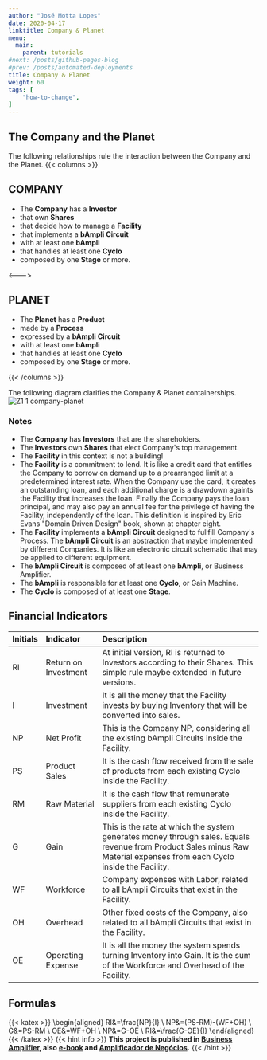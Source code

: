 ```yaml
---
author: "José Motta Lopes"
date: 2020-04-17
linktitle: Company & Planet
menu:
  main:
    parent: tutorials
#next: /posts/github-pages-blog
#prev: /posts/automated-deployments
title: Company & Planet
weight: 60
tags: [
    "how-to-change",
]
---
```

## The Company and the Planet

The following relationships rule the interaction between the Company and the Planet.
{{< columns >}}

## COMPANY

- The **Company** has a **Investor**
- that own **Shares**
- that decide how to manage a **Facility**
- that implements a **bAmpli Circuit**
- with at least one **bAmpli**
- that handles at least one **Cyclo**
- composed by one **Stage** or more.

<--->

## PLANET

- The **Planet** has a **Product**
- made by a **Process**
- expressed by a **bAmpli Circuit**
- with at least one **bAmpli**
- that handles at least one **Cyclo**
- composed by one **Stage** or more.

{{< /columns >}}

The following diagram clarifies the Company & Planet containerships.
![Z1 1 company-planet](https://user-images.githubusercontent.com/86032/79578885-34aa0580-809d-11ea-9acd-e717a20eebfe.png)

### Notes

- The **Company** has **Investors** that are the shareholders.
- The **Investors** own **Shares** that elect Company's top management.
- The **Facility** in this context is not a building!
- The **Facility** is a commitment to lend. It is like a credit card that entitles the Company to borrow on demand up to a prearranged limit at a predetermined interest rate. When the Company use the card, it creates an outstanding loan, and each additional charge is a drawdown againts the Facility that increases the loan. Finally the Company pays the loan principal, and may also pay an annual fee for the privilege of having the Facility, independently of the loan. This definition is inspired by Eric Evans "Domain Driven Design" book, shown at chapter eight.
- The **Facility** implements a **bAmpli Circuit** designed to fullfill Company's Process. The **bAmpli Circuit** is an abstraction that maybe implemented by  different Companies. It is like an electronic circuit schematic that may be applied to different equipment.
- The **bAmpli Circuit** is composed of at least one **bAmpli**, or Business Amplifier.
- The **bAmpli** is responsible for at least one **Cyclo**, or Gain Machine.
- The **Cyclo** is composed of at least one **Stage**.

## Financial Indicators

Initials | Indicator | Description
--- | :--- | :---
RI | Return on Investment | At initial version, RI is returned to Investors according to their Shares. This simple rule maybe extended in future versions.
I | Investment | It is all the money that the Facility invests by buying Inventory that will be converted into sales.
NP | Net Profit | This is the Company NP, considering all the existing bAmpli Circuits inside the Facility.
PS | Product Sales | It is the cash flow received from the sale of products from each existing Cyclo inside the Facility.
RM | Raw Material | It is the cash flow that remunerate suppliers from each existing Cyclo inside the Facility.
G | Gain | This is the rate at which the system generates money through sales. Equals revenue from Product Sales minus Raw Material expenses from each Cyclo inside the Facility.
WF | Workforce | Company expenses with Labor, related to all bAmpli Circuits that exist in the Facility.
OH | Overhead | Other fixed costs of the Company, also related to all bAmpli Circuits that exist in the Facility.
OE | Operating Expense | It is all the money the system spends turning Inventory into Gain. It is the sum of the Workforce and Overhead of the Facility.

## Formulas

{{< katex >}}
\begin{aligned}
   RI&=\frac{NP}{I} \\
   NP&=(PS-RM)-(WF+OH) \\
   G&=PS-RM \\
   OE&=WF+OH \\
   NP&=G-OE \\
   RI&=\frac{G-OE}{I}
\end{aligned}
{{< /katex >}}
{{< hint info >}}
**This project is published in [Business Amplifier](https://www.amazon.com/Business-Amplifier-M-Sc-Motta-Lopes/dp/B083XGK14Q), also [e-book](https://www.amazon.com/Business-Amplifier-Jose-Motta-Lopes-ebook-dp-B086L6V6QY/dp/B086L6V6QY/) and [Amplificador de Negócios](https://www.amazon.com/M-Sc-Jose-Motta-Lopes/dp/8592301009).**
{{< /hint >}}
